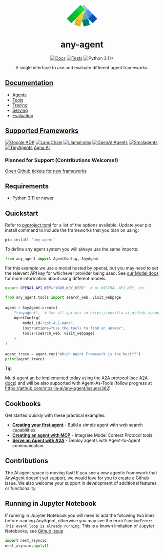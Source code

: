 <p align="center">
  <picture>
    <img src="docs/images/any-agent-logo-mark.png" width="20%" alt="Project logo"/>
  </picture>
</p>

<div align="center">

# any-agent

[![Docs](https://github.com/mozilla-ai/any-agent/actions/workflows/docs.yaml/badge.svg)](https://github.com/mozilla-ai/any-agent/actions/workflows/docs.yaml/)
[![Tests](https://github.com/mozilla-ai/any-agent/actions/workflows/tests.yaml/badge.svg)](https://github.com/mozilla-ai/any-agent/actions/workflows/tests.yaml/)
![Python 3.11+](https://img.shields.io/badge/python-3.11%2B-blue.svg)

A single interface to use and evaluate different agent frameworks.

</div>

## [Documentation](https://mozilla-ai.github.io/any-agent/)

- [Agents](https://mozilla-ai.github.io/any-agent/agents/)
- [Tools](https://mozilla-ai.github.io/any-agent/tools/)
- [Tracing](https://mozilla-ai.github.io/any-agent/tracing/)
- [Serving](https://mozilla-ai.github.io/any-agent/serving/)
- [Evaluation](https://mozilla-ai.github.io/any-agent/evaluation/)

## [Supported Frameworks](https://mozilla-ai.github.io/any-agent/)

[![Google ADK](https://img.shields.io/badge/Google%20ADK-4285F4?logo=google&logoColor=white)](https://github.com/google/adk-python) [![LangChain](https://img.shields.io/badge/LangChain-1e4545?logo=langchain&logoColor=white)](https://github.com/langchain-ai/langgraph) [![LlamaIndex](https://img.shields.io/badge/🦙%20LlamaIndex-fbcfe2)](https://github.com/run-llama/llama_index) [![OpenAI Agents](https://img.shields.io/badge/OpenAI%20Agents-black?logo=openai)](https://github.com/openai/openai-agents-python) [![Smolagents](https://img.shields.io/badge/Smolagents-ffcb3a?logo=huggingface&logoColor=white)](https://smolagents.org/) [![TinyAgents](https://img.shields.io/badge/TinyAgents-ffcb3a?logo=huggingface&logoColor=white)]([https://smolagents.org/](https://huggingface.co/blog/tiny-agents))  [Agno AI](https://docs.agno.com/introduction)


### Planned for Support (Contributions Welcome!)

[Open Github tickets for new frameworks](https://github.com/mozilla-ai/any-agent/issues?q=is%3Aissue%20state%3Aopen%20label%3Aframeworks)

## Requirements

- Python 3.11 or newer

## Quickstart

Refer to [pyproject.toml](./pyproject.toml) for a list of the options available.
Update your pip install command to include the frameworks that you plan on using:

```bash
pip install 'any-agent'
```

To define any agent system you will always use the same imports:

```python
from any_agent import AgentConfig, AnyAgent
```
For this example we use a model hosted by openai, but you may need to set the relevant API key for whichever provider being used.
See [our Model docs](https://mozilla-ai.github.io/any-agent/frameworks/#models) for more information about using different models.

```bash
export OPENAI_API_KEY="YOUR_KEY_HERE"  # or MISTRAL_API_KEY, etc
```

```python
from any_agent.tools import search_web, visit_webpage

agent = AnyAgent.create(
    "tinyagent",  # See all options in https://mozilla-ai.github.io/any-agent/
    AgentConfig(
        model_id="gpt-4.1-nano",
        instructions="Use the tools to find an answer",
        tools=[search_web, visit_webpage]
    )
)

agent_trace = agent.run("Which Agent Framework is the best??")
print(agent_trace)
```


> [!TIP]
> Multi-agent an be implemented today using the A2A protocol (see [A2A docs](https://mozilla-ai.github.io/any-agent/serving/)) 
> and will be also supported with Agent-As-Tools (follow progress at https://github.com/mozilla-ai/any-agent/issues/382)

## Cookbooks

Get started quickly with these practical examples:

- **[Creating your first agent](https://mozilla-ai.github.io/any-agent/cookbook/your_first_agent/)** - Build a simple agent with web search capabilities
- **[Creating an agent with MCP](https://mozilla-ai.github.io/any-agent/cookbook/mcp_agent/)** - Integrate Model Context Protocol tools
- **[Serve an Agent with A2A](https://mozilla-ai.github.io/any-agent/cookbook/serve_a2a/)** - Deploy agents with Agent-to-Agent communication

## Contributions

The AI agent space is moving fast! If you see a new agentic framework that AnyAgent doesn't yet support, we would love for you to create a Github issue. We also welcome your support in development of additional features or functionality.


## Running in Jupyter Notebook

If running in Jupyter Notebook you will need to add the following two lines before running AnyAgent, otherwise you may see the error `RuntimeError: This event loop is already running`. This is a known limitation of Jupyter Notebooks, see [Github Issue](https://github.com/jupyter/notebook/issues/3397#issuecomment-376803076)

```python
import nest_asyncio
nest_asyncio.apply()
```
